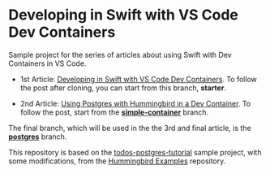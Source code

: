 # Developing in Swift with VS Code Dev Containers

Sample project for the series of articles about using Swift with Dev Containers in VS Code.

* 1st Article: [Developing in Swift with VS Code Dev Containers](https://swifttoolkit.dev/posts/dev-containers-swift). To follow the post after cloning, you can start from this branch, **starter**.

* 2nd Article: [Using Postgres with Hummingbird in a Dev Container](https://swifttoolkit.dev/posts/dev-containers-postgres). To follow the post, start from the [**simple-container**](https://github.com/SwiftToolkit/dev-containers/tree/simple-container) branch.

The final branch, which will be used in the the 3rd and final article, is the [**postgres**](https://github.com/SwiftToolkit/dev-containers/tree/postgres) branch.

This repository is based on the [todos-postgres-tutorial](https://github.com/hummingbird-project/hummingbird-examples/tree/main/todos-postgres-tutorial) sample project, with some modifications, from the [Hummingbird Examples](https://github.com/hummingbird-project/hummingbird-examples) repository.

